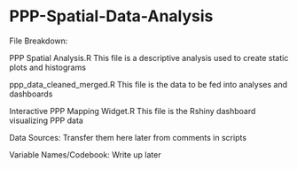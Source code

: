 # PPP-Spatial-Data-Analysis

File Breakdown:

PPP Spatial Analysis.R
This file is a descriptive analysis used to create static plots and histograms

ppp_data_cleaned_merged.R
This file is the data to be fed into analyses and dashboards

Interactive PPP Mapping Widget.R
This file is the Rshiny dashboard visualizing PPP data

Data Sources:
Transfer them here later from comments in scripts

Variable Names/Codebook:
Write up later
